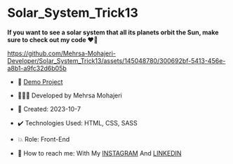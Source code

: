 # Solar_System_Trick13

**If you want to see a solar system that all its planets orbit the Sun, make sure to check out my code ♥️🌌**

https://github.com/Mehrsa-Mohajeri-Developer/Solar_System_Trick13/assets/145048780/300692bf-5413-456e-a8b1-a9fc32d6b05b

- 🔗 [Demo Project](https://mehrsa-mohajeri-developer.github.io/Solar_System_Trick13/)
  
- 👩🏻‍💻 Developed by Mehrsa Mohajeri

- 📆 Created: 2023-10-7

- ✔️ Technologies Used: HTML, CSS, SASS

- 💥 Role: Front-End

- 📲 How to reach me: With My [INSTAGRAM](https://www.instagram.com/mehrsa_mohajeri_developer) And [LINKEDIN](https://www.linkedin.com/in/mehrsa-mohajeri-developer)

